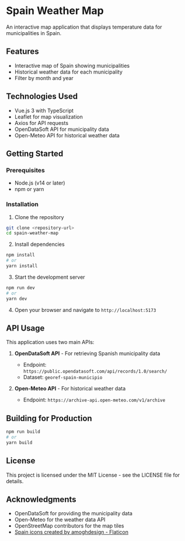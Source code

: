 # Spain Weather Map

An interactive map application that displays temperature data for municipalities in Spain.

## Features

- Interactive map of Spain showing municipalities
- Historical weather data for each municipality
- Filter by month and year

## Technologies Used

- Vue.js 3 with TypeScript
- Leaflet for map visualization
- Axios for API requests
- OpenDataSoft API for municipality data
- Open-Meteo API for historical weather data

## Getting Started

### Prerequisites

- Node.js (v14 or later)
- npm or yarn

### Installation

1. Clone the repository
```bash
git clone <repository-url>
cd spain-weather-map
```

2. Install dependencies
```bash
npm install
# or
yarn install
```

3. Start the development server
```bash
npm run dev
# or
yarn dev
```

4. Open your browser and navigate to `http://localhost:5173`

## API Usage

This application uses two main APIs:

1. **OpenDataSoft API** - For retrieving Spanish municipality data
   - Endpoint: `https://public.opendatasoft.com/api/records/1.0/search/`
   - Dataset: `georef-spain-municipio`

2. **Open-Meteo API** - For historical weather data
   - Endpoint: `https://archive-api.open-meteo.com/v1/archive`

## Building for Production

```bash
npm run build
# or
yarn build
```

## License

This project is licensed under the MIT License - see the LICENSE file for details.

## Acknowledgments

- OpenDataSoft for providing the municipality data
- Open-Meteo for the weather data API
- OpenStreetMap contributors for the map tiles
- [Spain icons created by amoghdesign - Flaticon](https://www.flaticon.com/free-icons/spain)
